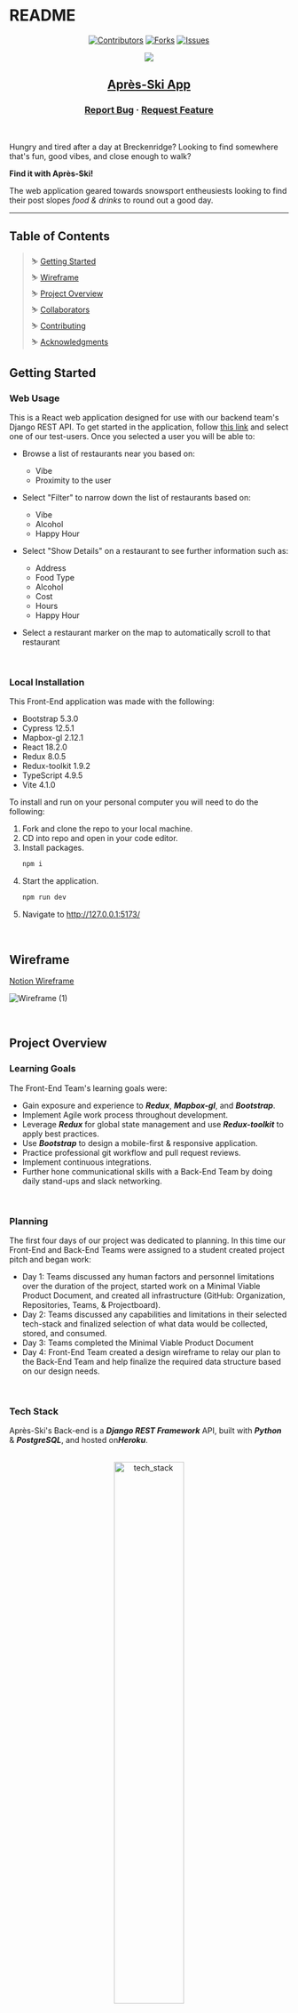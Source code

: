 # README

<div align="center">

  [![Contributors][contributors-shield]][contributors-url]
  [![Forks][forks-shield]][forks-url]
  [![Issues][issues-shield]][issues-url]

  <a href="https://github.com/Apres-Ski">
    <img src="https://media.giphy.com/media/xEBZR96wLedVHzOeqw/giphy.gif">
  </a>
  <h2 align="center">

[Après-Ski App](https://apres-ski-fe.vercel.app/)

  </h2>

  <h3 align="center">
    <a href="https://github.com/Apres-Ski/Apres-Ski-FE/issues">Report Bug</a>
    ·
    <a href="https://github.com/Apres-Ski/Apres-Ski-FE/issues">Request Feature</a>
  </h3>
</div>
<br>

Hungry and tired after a day at Breckenridge? Looking to find somewhere that's fun, good vibes, and close enough to walk?

**Find it with Après-Ski!**

The web application geared towards snowsport entheusiests looking to find their post slopes *food & drinks* to round out a good day.
<br>

---
<h2>Table of Contents</h2>

> :skier: [Getting Started](#getting-started)
> <br>
> :skier: [Wireframe](#wireframe)
> <br>
> :skier: [Project Overview](#project-overview)
> <br>
> :skier: [Collaborators](#collaborators)
> <br>
> :skier: [Contributing](#contributing)
> <br>
> :skier: [Acknowledgments](#acknowledgments)
> <br>


<!-- GETTING STARTED -->

## Getting Started

### Web Usage

This is a React web application designed for use with our backend team's Django REST API. To get started in the application, follow [this link](https://apres-ski-fe.vercel.app/) and select one of our test-users. Once you selected a user you will be able to:

* Browse a list of restaurants near you based on:
  * Vibe
  * Proximity to the user

* Select "Filter" to narrow down the list of restaurants based on:
  * Vibe
  * Alcohol
  * Happy Hour

* Select "Show Details" on a restaurant to see further information such as:
  * Address
  * Food Type
  * Alcohol
  * Cost
  * Hours
  * Happy Hour

* Select a restaurant marker on the map to automatically scroll to that restaurant


<br>

### Local Installation

This Front-End application was made with the following:

* Bootstrap 5.3.0
* Cypress 12.5.1
* Mapbox-gl 2.12.1
* React 18.2.0
* Redux 8.0.5
* Redux-toolkit 1.9.2
* TypeScript 4.9.5
* Vite 4.1.0


To install and run on your personal computer you will need to do the following:

1. Fork and clone the repo to your local machine.
2. CD into repo and open in your code editor.
3. Install packages.
    ```zsh
    npm i
    ```
4. Start the application.
    ```zsh
    npm run dev
    ```
5. Navigate to <http://127.0.0.1:5173/>

<br />

<!-- Wireframe -->

## Wireframe

[Notion Wireframe](https://triciaholmes.notion.site/Apr-s-Ski-Design-Wiki-5b7323435534441a9b2610182191dc28)

![Wireframe (1)](https://triciaholmes.notion.site/image/https%3A%2F%2Fs3-us-west-2.amazonaws.com%2Fsecure.notion-static.com%2F244c3760-874e-48eb-b32d-9d70037f96d1%2FApres_Ski_-_Wireframe.png?id=96985bd4-e832-41f8-a6e0-a02c449c17ec&table=block&spaceId=caa1b8cb-26d9-43a1-8671-ef7fa062e392&width=2000&userId=&cache=v2)


<br>

<!-- PROJECT OVERVIEW -->

## Project Overview

### Learning Goals
The Front-End Team's learning goals were:

- Gain exposure and experience to ***Redux***, ***Mapbox-gl***, and ***Bootstrap***.
- Implement Agile work process throughout development.
- Leverage ***Redux*** for global state management and use ***Redux-toolkit*** to apply best practices.
- Use ***Bootstrap*** to design a mobile-first & responsive application.
- Practice professional git workflow and pull request reviews.
- Implement continuous integrations.
- Further hone communicational skills with a Back-End Team by doing daily stand-ups and slack networking.
<br>

### Planning

The first four days of our project was dedicated to planning. In this time our Front-End and Back-End Teams were assigned to a student created project pitch and began work:

* Day 1: Teams discussed any human factors and personnel limitations over the duration of the project, started work on a Minimal Viable Product Document, and created all infrastructure (GitHub: Organization, Repositories, Teams, & Projectboard).
* Day 2: Teams discussed any capabilities and limitations in their selected tech-stack and finalized selection of what data would be collected, stored, and consumed.
* Day 3: Teams completed the Minimal Viable Product Document
* Day 4: Front-End Team created a design wireframe to relay our plan to the Back-End Team and help finalize the required data structure based on our design needs.

<br>

### Tech Stack

Après-Ski's Back-end is a ***Django REST Framework*** API, built with ***Python*** & ***PostgreSQL***, and hosted on***Heroku***.

<br>
<div align='center'>
  <img src="assets/apres_ski_tech_stack.png" alt="tech_stack" width="50%">
</div>

<br>

### Minimum Viable Product (MVP) and Extensions Roadmap

***MVP***

The Front-End Teams's MVP goals were to design a web application that allows the user to:
* Browse a list of restaurants near them.
* Filter the list based on vibes, alcohol, and happy hour.
* View additional details for each restaurant
* See a map view with restaurant markers

All MVP goals were met. 

***Extensions***

Future features we wish to implement for our application:

* Rate and review restaurants
* View route to restaurant on map

<br>

<!-- COLLABORATORS -->

## Collaborators

<div align='left'>
<table style='border: none'>
<tr>
<th>Matt Walter</th>
<th></th>
</tr>
<tr>
<td>
  <img width="150px" style='border-radius: 6px 12px 18px 24px;' src="https://media.licdn.com/dms/image/D5635AQHwJzSWwut2vQ/profile-framedphoto-shrink_800_800/0/1673339431275?e=1677092400&v=beta&t=CpSFN55uglIWfoL5mEUYRr1OYEkb2DOLZT5hBFx-l-8">

[![GitHub: MattWalterTX][matt-github-follow-badge]][matt-GitHub] <br>
[![LinkedIn: matt-walter-67b810246][linkedin-badge]][matt-LinkedIn]

</td>
<td>
<p>
REFLECTION GOES HERE
</p>
</td>
</tr>
</table>
</div>

<div align='left'>
<table style='border: none'>
<tr>
<th>Ryan Nagel</th>
<th></th>
</tr>
<tr>
<td>
<img width="150px" style='border-radius: 6px 12px 18px 24px;' src="https://media.licdn.com/dms/image/D5603AQFW34tiU-Y92g/profile-displayphoto-shrink_800_800/0/1672154296070?e=1681948800&v=beta&t=Qdpleubs7EiD_vBZP9EJysOKmHryN76bzkgnBX-i-60">

[![GitHub: Nagel29][ryan-github-follow-badge]][ryan-GitHub] <br>
[![LinkedIn: ryan-nagel-000280173][linkedin-badge]][ryan-LinkedIn]

</td>
<td>
<p>
This project was a great opportunity that not only introduced me new technologies, but also allowed me to gain the experience of working and communicating with a Back-End team in an Agile environment. I had been very interested in using Redux in a project and this gave me the opportunity to gain experience with Redux and better understand the challenges and benefits. It's been a valuable experience and I really look forward to using Redux in the future to manage global state. Overall, it was a really positive group experience and we benefited from the amount of collaboration and planning we did up front.
</p>
</td>
</tr>
</table>
</div>

<div align='left'>
<table style='border: none'>
<tr>
<th>Tricia Holmes</th>
<th></th>
</tr>
<tr>
<td>
<img width="150px" style='border-radius: 6px 12px 18px 24px;' src="https://media.licdn.com/dms/image/D4E03AQF88CLqrqQ1uA/profile-displayphoto-shrink_800_800/0/1663436465329?e=1681948800&v=beta&t=aEr0nOcfqjUeBCPwU03aetbHub5BWL0NwdTu356ObPo">

[![GitHub: tricia-holmes][tricia-github-follow-badge]][tricia-GitHub] <br>
[![LinkedIn: triciaholmes][linkedin-badge]][tricia-LinkedIn]
</td>
<td>
<p>
REFLECTION GOES HERE
</p>
</td>
</tr>
</table>
</div>


<!-- CONTRIBUTING -->

## Contributing

Do you have a better & cooler way of doing what we did? Your contribution would be **greatly appreciated**.

Please fork the repo, create your branch, and create a pull request. You can also simply open an issue with the tag "enhancement".

1. Fork the Project
2. Create your Feature Branch (`git checkout -b feature/AmazingFeature`)
3. Commit your Changes (`git commit -m 'Add some AmazingFeature'`)
4. Push to the Branch (`git push origin feature/AmazingFeature`)
5. Open a Pull Request

Thanks again!

<!-- ACKNOWLEDGMENTS -->

## Acknowledgments

Special *thank you!*, for your insight and help, as we designed and built an API in a totally new language and framework:

ADD ACKNOWLEDGEMENTS HERE

This project was the capstone for our team at:
* [Turing School of Software Design](https://turing.edu/)

<p align="right">(<a href="#README">back to top</a>)</p>


<!-- MARKDOWN LINKS & IMAGES -->
<!-- Contributors Shield -->

[contributors-shield]: https://img.shields.io/github/contributors/Apres-Ski/Apres-Ski-FE.svg?style=for-the-badge
[contributors-url]: https://github.com/Apres-Ski/Apres-Ski-FE/graphs/contributors

<!-- Forks Shield -->

[forks-shield]: https://img.shields.io/github/forks/Apres-Ski/Apres-Ski-FE.svg?style=for-the-badge
[forks-url]: https://github.com/othneildrew/Apres-Ski/Apres-Ski-FE/network/members

<!-- Issues Shield -->

[issues-shield]: https://img.shields.io/github/issues/Apres-Ski/Apres-Ski-FE.svg?style=for-the-badge
[issues-url]: https://github.com/Apres-Ski/Apres-Ski-FE/issues

<!-- LinkedIn Badges -->

[linkedin-badge]: https://img.shields.io/badge/LinkedIn-%23?style=flat&logo=Linkedin&logoColor=black&color=0A66C2

[matt-LinkedIn]: https://www.linkedin.com/in/matt-walter-67b810246/
[ryan-LinkedIn]: https://www.linkedin.com/in/ryan-nagel-000280173/
[tricia-LinkedIn]: https://www.linkedin.com/in/triciaholmes/

<!-- GitHub Badges -->

[matt-github-follow-badge]: https://img.shields.io/github/followers/MattWalterTX?label=GitHub&style=social
[matt-GitHub]: https://github.com/MattWalterTX

[ryan-github-follow-badge]: https://img.shields.io/github/followers/Nagel29?label=GitHub&style=social
[ryan-GitHub]: https://github.com/Nagel29

[tricia-github-follow-badge]: https://img.shields.io/github/followers/tricia-holmes?label=GitHub&style=social
[tricia-GitHub]: https://github.com/tricia-holmes
